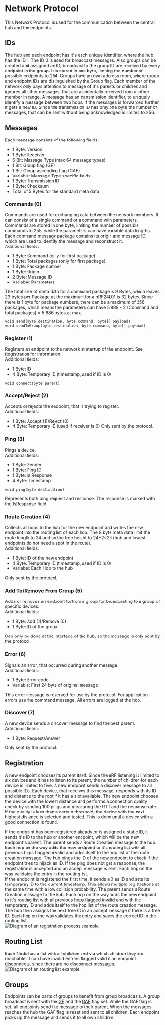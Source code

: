 # Network Protocol

This Network Protocol is used for the communication between the central hub and the endpoints.

## IDs

The hub and each endpoint has it's each unique identifier, where the hub has the ID 1. The ID 0 is used for broadcast messages. Also groups can be created and assigned an ID, broadcast to the group ID are received by every endpoint in the group. It is stored in one byte, limiting the number of possible endpoints to 254. Groups have an own address room, where group and endpoint IDs are distinguished by the Group flag. Each member of the network only pays attention to message of it's parents or children and ignores all other messages, that are accidentally received from another member in range. A message has an transmission identifier, to uniquely identify a message between two hops. If the messages is forwarded further, it gets a new ID. Since the transmission ID has only one byte the number of messages, that can be sent without being acknowledged is limited to 256.

## Messages

Each message consists of the following fields:
- 1 Byte: Version
- 1 Byte: Receiver
- 6 Bit: Message Type (max 64 message types)
<a name="GF"></a>
- 1 Bit: Group flag (GF)
<a name="GAF"></a>
- 1 Bit: Group ascending flag (GAF)
- Variable: Message Type specific fields
- 1 Byte: Transmission ID
- 1 Byte: Checksum
- Total of 5 Bytes for the standard meta data

### Commands (0)

Commands are used for exchanging data between the network members. It can consist of a single command or a command with parameters. Commands are stored in one byte, limiting the number of possible commands to 255, while the parameters can have variable data lengths. Each command message package contains its origin and message ID, which are used to identify the message and reconstruct it.\
Additional fields:
- 1 Byte: Command (only for first package)
- 1 Byte: Total packages (only for first package)
- 1 Byte: Package number
- 1 Byte: Origin
- 2 Byte: Message ID
- Variabel: Parameters

The total size of meta data for a command package is 9 Bytes, which leaves 23 bytes per Package as the maximum for a nRF24L01 is 32 bytes. Since there is 1 byte for package numbers, there can be a maximum of 256 packages, 
which means the parameters can have 5 888 - 2 (Command and total packages) = 5 886 bytes at max.

```
void send(byte destination, byte command, byte[] payload)
void sendToGroup(byte destination, byte command, byte[] payload)
```

### Register (1)

Registers an endpoint to the network at startup of the endpoint. See Registration for information.\
Additional fields:
- 1 Byte: ID
- 4 Byte: Temporary ID (timestamp, used if ID is 0)

```
void connect(byte parent)
```

### Accept/Reject (2)

Accepts or rejects the endpoint, that is trying to register.\
Additional fields:
- 1 Byte: Accept (1)/Reject (0)
- 4 Byte: Temporary ID (used if receiver is 0)
Only sent by the protocol.

### Ping (3)

Pings a device.\
Additional fields:
- 1 Byte: Sender
- 1 Byte: Ping ID
- 1 Byte: Is Response
- 4 Byte: Timestamp

```
void ping(byte destination)
```

Represents both ping request and response. The response is marked with the IsResponse field

### Route Creation (4)

Collects all hops to the hub for the new endpoint and writes the new endpoint into the routing list of each hop. The 8 byte meta data limit the route length to 24 and so the tree height to 24+2=26 (hub and lowest endpoints do not need a spot in the route).\
Additional fields:
- 1 Byte: ID of the new endpoint
- 4 Byte: Temporary ID (timestamp, used if ID is 0)
- Variabel: Each Hop to the hub

Only sent by the protocol.

### Add To/Remove From Group (5)

Adds or removes an endpoint to/from a group for broadcasting to a group of specific devices.\
Additional fields:
- 1 Byte: Add (1)/Remove (0) 
- 1 Byte: ID of the group

Can only be done at the interface of the hub, so the message is only sent by the protocol.

### Error (6)

Signals an error, that occurred during another message.\
Additional fields:
- 1 Byte: Error code
- Variable: First 24 byte of original message

This error message is reserved for use by the protocol. For application errors use the command message. All errors are logged at the hop.

### Discover (7)

A new device sends a discover message to find the best parent.\
Additional fields:
- 1 Byte: Request/Answer

Only sent by the protocol.

## Registration

A new endpoint chooses its parent itself. Since the nRF listening is limited to six devices and it has to listen to its parent, the number of children for each device is limited to five. A new endpoint sends a discover message to all possible IDs. Each device, that receives this message, responds with its ID and distance to the root if it has a slot available. The new endpoint chooses the device with the lowest distance and performs a connection quality check by sending 100 pings and measuring the RTT and the response rate. If the quality is less than a certain threshold, the device with the next highest distance is selected and tested. This is done until a device with a good connection is found.

If the endpoint has been registered already or is assigned a static ID, it sends it's ID to the hub or another endpoint, which will be the new endpoint's parent. The parent sends a Route Creation message to the hub. Each hop on the way adds the new endpoint to it's routing list with all previous hops flagged invalid and adds itself to the hop list of the route creation message. The hub pings the ID of the new endpoint to check if the endpoint tries to hijack an ID.
If the ping does not get a response, the registration is accepted and an accept message is sent. Each hop on the way validates the entry in the routing list.\
If the endpoint is registered the first time, it sends a 0 as ID and sets its temporaray ID to the current timestamp. This allows multiple registrations at the same time with a low collision probability. The parent sends a Route Creation message to the hub. Each hop on the way adds the new endpoint to it's routing list with all previous hops flagged invalid and with the temporaray ID and adds itself to the hop list of the route creation message. The hub then assigns the next free ID in an accept message if there is a free ID. Each hop on the way validates the entry and saves the correct ID in the routing list.\
![Diagram of an registration process example](Registration.png)

## Routing List

Each Node has a list with all children and via which children they are reachable. It can have invalid entries flagged valid if an endpoint disconnects, since there are no disconnect messages.\
![Diagram of an routing list example](TreeExample.png)

## Groups

Endpoints can be parts of groups to benefit from group broadcasts. A group broadcast is sent with the [GF](#GF) and the [GAF](#GAF) flag set. While the GAF flag is set, all endpoints send the message to their parent. When the messages reaches the hub the GAF flag is reset and sent to all children. Each endpoint picks up the message and sends it to all own children.
